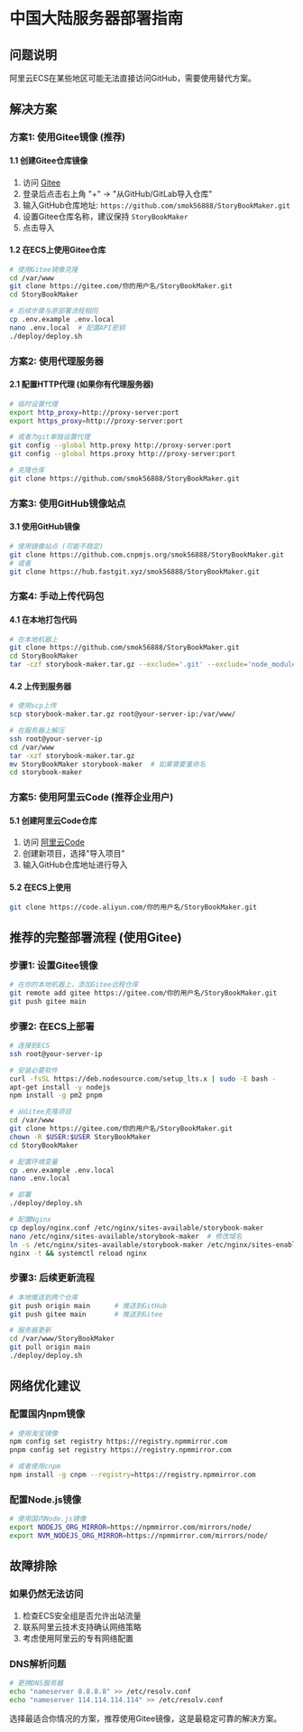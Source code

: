 # 中国大陆服务器部署指南

## 问题说明
阿里云ECS在某些地区可能无法直接访问GitHub，需要使用替代方案。

## 解决方案

### 方案1: 使用Gitee镜像 (推荐)

#### 1.1 创建Gitee仓库镜像
1. 访问 [Gitee](https://gitee.com)
2. 登录后点击右上角 "+" -> "从GitHub/GitLab导入仓库"
3. 输入GitHub仓库地址: `https://github.com/smok56888/StoryBookMaker.git`
4. 设置Gitee仓库名称，建议保持 `StoryBookMaker`
5. 点击导入

#### 1.2 在ECS上使用Gitee仓库
```bash
# 使用Gitee镜像克隆
cd /var/www
git clone https://gitee.com/你的用户名/StoryBookMaker.git
cd StoryBookMaker

# 后续步骤与原部署流程相同
cp .env.example .env.local
nano .env.local  # 配置API密钥
./deploy/deploy.sh
```

### 方案2: 使用代理服务器

#### 2.1 配置HTTP代理 (如果你有代理服务器)
```bash
# 临时设置代理
export http_proxy=http://proxy-server:port
export https_proxy=http://proxy-server:port

# 或者为git单独设置代理
git config --global http.proxy http://proxy-server:port
git config --global https.proxy http://proxy-server:port

# 克隆仓库
git clone https://github.com/smok56888/StoryBookMaker.git
```

### 方案3: 使用GitHub镜像站点

#### 3.1 使用GitHub镜像
```bash
# 使用镜像站点 (可能不稳定)
git clone https://github.com.cnpmjs.org/smok56888/StoryBookMaker.git
# 或者
git clone https://hub.fastgit.xyz/smok56888/StoryBookMaker.git
```

### 方案4: 手动上传代码包

#### 4.1 在本地打包代码
```bash
# 在本地机器上
git clone https://github.com/smok56888/StoryBookMaker.git
cd StoryBookMaker
tar -czf storybook-maker.tar.gz --exclude='.git' --exclude='node_modules' .
```

#### 4.2 上传到服务器
```bash
# 使用scp上传
scp storybook-maker.tar.gz root@your-server-ip:/var/www/

# 在服务器上解压
ssh root@your-server-ip
cd /var/www
tar -xzf storybook-maker.tar.gz
mv StoryBookMaker storybook-maker  # 如果需要重命名
cd storybook-maker
```

### 方案5: 使用阿里云Code (推荐企业用户)

#### 5.1 创建阿里云Code仓库
1. 访问 [阿里云Code](https://code.aliyun.com)
2. 创建新项目，选择"导入项目"
3. 输入GitHub仓库地址进行导入

#### 5.2 在ECS上使用
```bash
git clone https://code.aliyun.com/你的用户名/StoryBookMaker.git
```

## 推荐的完整部署流程 (使用Gitee)

### 步骤1: 设置Gitee镜像
```bash
# 在你的本地机器上，添加Gitee远程仓库
git remote add gitee https://gitee.com/你的用户名/StoryBookMaker.git
git push gitee main
```

### 步骤2: 在ECS上部署
```bash
# 连接到ECS
ssh root@your-server-ip

# 安装必要软件
curl -fsSL https://deb.nodesource.com/setup_lts.x | sudo -E bash -
apt-get install -y nodejs
npm install -g pm2 pnpm

# 从Gitee克隆项目
cd /var/www
git clone https://gitee.com/你的用户名/StoryBookMaker.git
chown -R $USER:$USER StoryBookMaker
cd StoryBookMaker

# 配置环境变量
cp .env.example .env.local
nano .env.local

# 部署
./deploy/deploy.sh

# 配置Nginx
cp deploy/nginx.conf /etc/nginx/sites-available/storybook-maker
nano /etc/nginx/sites-available/storybook-maker  # 修改域名
ln -s /etc/nginx/sites-available/storybook-maker /etc/nginx/sites-enabled/
nginx -t && systemctl reload nginx
```

### 步骤3: 后续更新流程
```bash
# 本地推送到两个仓库
git push origin main      # 推送到GitHub
git push gitee main       # 推送到Gitee

# 服务器更新
cd /var/www/StoryBookMaker
git pull origin main
./deploy/deploy.sh
```

## 网络优化建议

### 配置国内npm镜像
```bash
# 使用淘宝镜像
npm config set registry https://registry.npmmirror.com
pnpm config set registry https://registry.npmmirror.com

# 或者使用cnpm
npm install -g cnpm --registry=https://registry.npmmirror.com
```

### 配置Node.js镜像
```bash
# 使用国内Node.js镜像
export NODEJS_ORG_MIRROR=https://npmmirror.com/mirrors/node/
export NVM_NODEJS_ORG_MIRROR=https://npmmirror.com/mirrors/node/
```

## 故障排除

### 如果仍然无法访问
1. 检查ECS安全组是否允许出站流量
2. 联系阿里云技术支持确认网络策略
3. 考虑使用阿里云的专有网络配置

### DNS解析问题
```bash
# 更换DNS服务器
echo "nameserver 8.8.8.8" >> /etc/resolv.conf
echo "nameserver 114.114.114.114" >> /etc/resolv.conf
```

选择最适合你情况的方案，推荐使用Gitee镜像，这是最稳定可靠的解决方案。